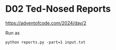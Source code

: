 D02 Ted-Nosed Reports
======================

https://adventofcode.com/2024/day/2

Run as

    python reports.py -part=1 input.txt

